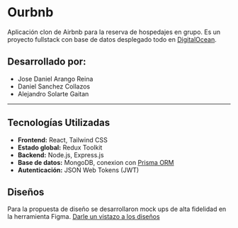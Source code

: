 # Ourbnb

Aplicación clon de Airbnb para la reserva de hospedajes en grupo. Es un proyecto fullstack con base de datos desplegado todo en [DigitalOcean](https://www.digitalocean.com/).

## Desarrollado por:
- Jose Daniel Arango Reina
- Daniel Sanchez Collazos
- Alejandro Solarte Gaitan

---

## Tecnologías Utilizadas

- **Frontend:** React, Tailwind CSS
- **Estado global:** Redux Toolkit
- **Backend:** Node.js, Express.js
- **Base de datos:** MongoDB, conexion con [Prisma ORM](https://www.prisma.io/)
- **Autenticación:** JSON Web Tokens (JWT)

## Diseños
Para la propuesta de diseño se desarrollaron mock ups de alta fidelidad en la herramienta Figma. [Darle un vistazo a los diseños](https://www.figma.com/design/aPlK7WrOp1l2xYfVi7nniY/Ourbnb?node-id=4-804&m=dev)
